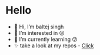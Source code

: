 # Hello
- 👋 Hi, I’m baltej singh
- 👀 I’m interested in 😛
- 🌱 I’m currently learning 😜
- ✨ take a look at my repos - [Click](https://github.com/baltej223?tab=repositories)
<!---
baltej223/baltej223 is a ✨ special ✨ repository because its `README.md` (this file) appears on your GitHub profile.
You can click the Preview link to take a look at your changes.
--->
